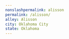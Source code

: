 ```yaml
---
﻿nonslashpermalink: alisson
permalink: /alisson/
alley: Alisson
city: Oklahoma City
state: Oklahoma
---
```

